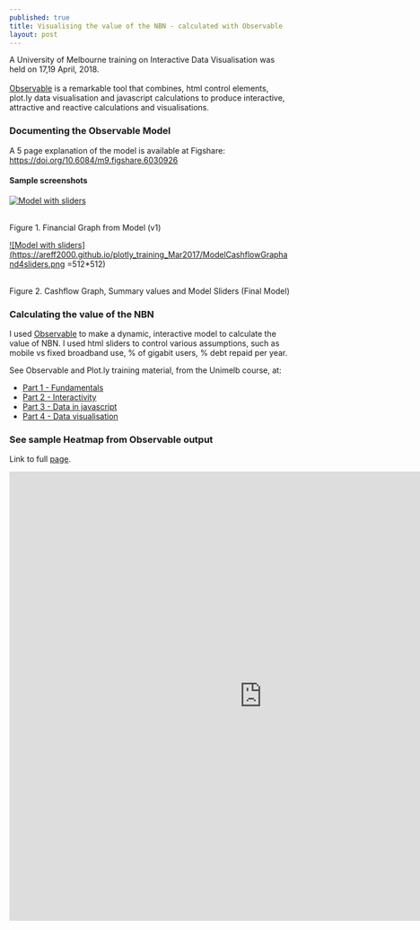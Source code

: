 ```yaml
---
published: true
title: Visualising the value of the NBN - calculated with Observable
layout: post
---
```

<p>A University of Melbourne training on Interactive Data Visualisation was held on 17,19 April, 2018.
<br><br>
<a href="https://beta.observablehq.com">Observable</a> is a remarkable tool that combines, html control elements, plot.ly data visualisation and javascript calculations to 
produce interactive, attractive and reactive calculations and visualisations.</p>

### Documenting the Observable Model

A 5 page explanation of the model is available at Figshare: <a href="https://doi.org/10.6084/m9.figshare.6030926">https://doi.org/10.6084/m9.figshare.6030926</a>

#### Sample screenshots

<a href="https://beta.observablehq.com/@areff2000/nbn-financials-from-2021-to-infinity-and-beyond">![Model with sliders](https://areff2000.github.io/plotly_training_Mar2017/NBNFinancials201621.png)</a>

<br>Figure 1. Financial Graph from Model (v1)

<a href="https://beta.observablehq.com/@areff2000/nbn-financials-from-2021-on-v5a-verbose-off">![Model with sliders](https://areff2000.github.io/plotly_training_Mar2017/ModelCashflowGraphand4sliders.png =512*512)</a>

<br>Figure 2. Cashflow Graph, Summary values and Model Sliders (Final Model)

### Calculating the value of the NBN
I used <a href="https://beta.observablehq.com/@mbostock/five-minute-introduction">Observable</a> to make a dynamic, interactive model to calculate the value of NBN.
I used html sliders to control various assumptions, such as mobile vs fixed broadband use, % of gigabit users, % debt repaid per year.

See Observable and Plot.ly training material, from the Unimelb course, at: 
* <a href="https://beta.observablehq.com/@maegul/april-pt-i-fundamentals-resplat-workshop">Part 1 - Fundamentals</a>
* <a href="https://beta.observablehq.com/@maegul/april-pt-ii-observable-magic-interactivity-and-content">Part 2 - Interactivity</a>
* <a href="https://beta.observablehq.com/@maegul/april-pt-iii-data-in-javascript">Part 3 - Data in javascript</a>
* <a href="https://beta.observablehq.com/@maegul/pt-iv-dataviz">Part 4 - Data visualisation</a>

### See sample Heatmap from Observable output
Link to full <a href="https://areff2000.github.io/plotly_training_Mar2017/NBNvaluationHeatmapV3.html">page</a>.

<iframe width="900" height="800" frameborder="0" scrolling="yes" src="https://areff2000.github.io/plotly_training_Mar2017/NBNvaluationHeatmapV3.html"></iframe>